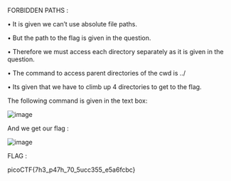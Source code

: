 FORBIDDEN PATHS :

•	It is  given we can’t use absolute file paths.

•	But the path to the flag is given in the question.

•	Therefore we must access each directory separately as it is given in the question.

•	The command to access parent directories of the
cwd is ../

•	Its given that we have to climb up 4 directories to
get to the flag.

The following command is given in the text box:


![image](https://github.com/parthhhhh21/picoCTF-writeups/assets/148140667/1e163477-d626-4c9f-a448-14c5bbeccb8e)


 
And we get our flag :


![image](https://github.com/parthhhhh21/picoCTF-writeups/assets/148140667/030d5ba8-af6c-4d3c-a56a-e563c04d5b4f)



 

FLAG :


picoCTF{7h3_p47h_70_5ucc355_e5a6fcbc}


